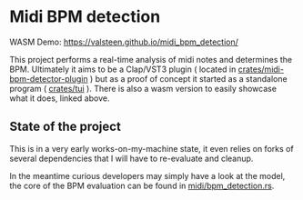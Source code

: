 # Midi BPM detection

WASM Demo: https://valsteen.github.io/midi_bpm_detection/

This project performs a real-time analysis of midi notes and determines the BPM. Ultimately it aims to be a Clap/VST3
plugin ( located in [crates/midi-bpm-detector-plugin](crates/midi-bpm-detector-plugin) ) but as a proof of concept it started as a standalone program
( [crates/tui](crates/tui) ). There is also a wasm version to easily showcase what it does, linked above.

## State of the project

This is in a very early works-on-my-machine state, it even relies on forks of several dependencies that I will have to
re-evaluate and cleanup.

In the meantime curious developers may simply have a look at the model, the core of the BPM evaluation can be found in
[midi/bpm_detection.rs](crates/midi/src/bpm_detection.rs).